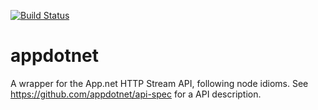 [![Build Status](https://secure.travis-ci.org/damienklinnert/appdotnet.png?branch=master)](http://travis-ci.org/damienklinnert/appdotnet)

appdotnet
=========

A wrapper for the App.net HTTP Stream API, following node idioms. See https://github.com/appdotnet/api-spec for a API description.
